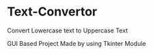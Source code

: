 # Text-Convertor
Convert Lowercase text to Uppercase Text

GUI Based Project Made by using Tkinter Module
